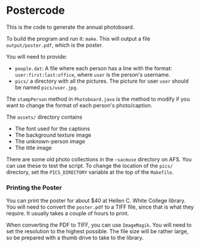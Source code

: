 # Postercode

This is the code to generate the annual photoboard.

To build the program and run it: `make`. This will output a file
`output/poster.pdf`, which is the poster.

You will need to provide:
- `people.dat`: A file where each person has a line with the format:
  `user:first:last:office`, where `user` is the person's username.
- `pics/` a directory with all the pictures. The picture for user `user` should
  be named `pics/user.jpg`.

The `stampPerson` method in `Photoboard.java` is the method to modify if you
want to change the format of each person's photo/caption.

The `assets/` directory contains
- The font used for the captions
- The background texture image
- The unknown-person image
- The title image

There are some old photo collections in the `~sacmuse` directory on AFS. You
can use these to test the script. To change the location of the `pics/`
directory, set the `PICS_DIRECTORY` variable at the top of the `Makefile`.

### Printing the Poster

You can print the poster for about $40 at Hellen C. White College library. You
will need to convert the `poster.pdf` to a TIFF file, since that is what they
require. It usually takes a couple of hours to print.

When converting the PDF to TIFF, you can use `ImageMagik`. You will need to set
the resolution to the highest possible. The file size will be rather large, so
be prepared with a thumb drive to take to the library.
